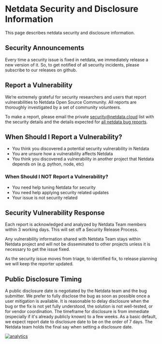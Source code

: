 # Netdata Security and Disclosure Information

This page describes netdata security and disclosure information.

## Security Announcements

Every time a security issue is fixed in netdata, we immediately release a new version of it. So, to get notified of all security incidents, please subscribe to our releases on github.

## Report a Vulnerability

We’re extremely grateful for security researchers and users that report vulnerabilities to Netdata Open Source Community. All reports are thoroughly investigated by a set of community volunteers.

To make a report, please email the private [security@netdata.cloud](mailto:security@netdata.cloud) list with the security details and the details expected for [all netdata bug reports](../.github/ISSUE_TEMPLATE/bug_report.md).

## When Should I Report a Vulnerability?

- You think you discovered a potential security vulnerability in Netdata
- You are unsure how a vulnerability affects Netdata
- You think you discovered a vulnerability in another project that Netdata depends on (e.g. python, node, etc)

### When Should I NOT Report a Vulnerability?

- You need help tuning Netdata for security
- You need help applying security related updates
- Your issue is not security related

## Security Vulnerability Response

Each report is acknowledged and analyzed by Netdata Team members within 3 working days. This will set off a Security Release Process.

Any vulnerability information shared with Netdata Team stays within Netdata project and will not be disseminated to other projects unless it is necessary to get the issue fixed.

As the security issue moves from triage, to identified fix, to release planning we will keep the reporter updated.

## Public Disclosure Timing

A public disclosure date is negotiated by the Netdata team and the bug submitter. We prefer to fully disclose the bug as soon as possible once a user mitigation is available. It is reasonable to delay disclosure when the bug or the fix is not yet fully understood, the solution is not well-tested, or for vendor coordination. The timeframe for disclosure is from immediate (especially if it's already publicly known) to a few weeks. As a basic default, we expect report date to disclosure date to be on the order of 7 days. The Netdata team holds the final say when setting a disclosure date.

[![analytics](https://www.google-analytics.com/collect?v=1&aip=1&t=pageview&_s=1&ds=github&dr=https%3A%2F%2Fgithub.com%2Fnetdata%2Fnetdata&dl=https%3A%2F%2Fmy-netdata.io%2Fgithub.%2Fdocs%2FNetdata-Security-and-Disclosure-Information&_u=MAC~&cid=5792dfd7-8dc4-476b-af31-da2fdb9f93d2&tid=UA-64295674-3)]()
